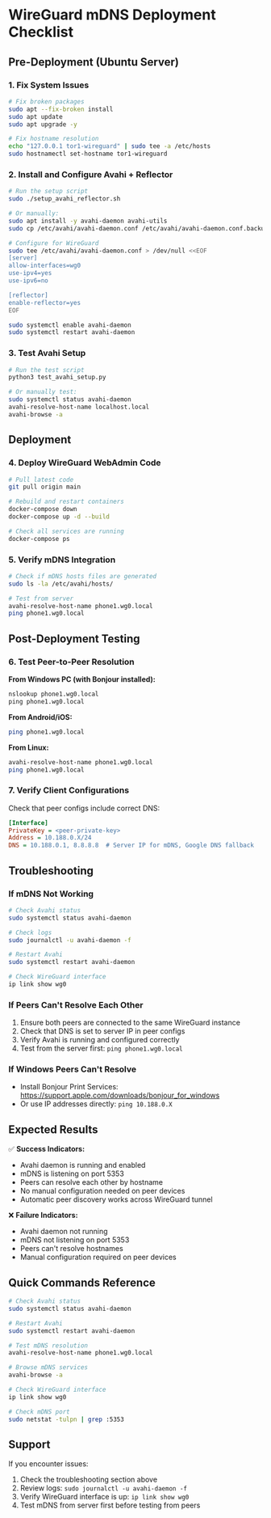 # WireGuard mDNS Deployment Checklist

## Pre-Deployment (Ubuntu Server)

### 1. Fix System Issues
```bash
# Fix broken packages
sudo apt --fix-broken install
sudo apt update
sudo apt upgrade -y

# Fix hostname resolution
echo "127.0.0.1 tor1-wireguard" | sudo tee -a /etc/hosts
sudo hostnamectl set-hostname tor1-wireguard
```

### 2. Install and Configure Avahi + Reflector
```bash
# Run the setup script
sudo ./setup_avahi_reflector.sh

# Or manually:
sudo apt install -y avahi-daemon avahi-utils
sudo cp /etc/avahi/avahi-daemon.conf /etc/avahi/avahi-daemon.conf.backup

# Configure for WireGuard
sudo tee /etc/avahi/avahi-daemon.conf > /dev/null <<EOF
[server]
allow-interfaces=wg0
use-ipv4=yes
use-ipv6=no

[reflector]
enable-reflector=yes
EOF

sudo systemctl enable avahi-daemon
sudo systemctl restart avahi-daemon
```

### 3. Test Avahi Setup
```bash
# Run the test script
python3 test_avahi_setup.py

# Or manually test:
sudo systemctl status avahi-daemon
avahi-resolve-host-name localhost.local
avahi-browse -a
```

## Deployment

### 4. Deploy WireGuard WebAdmin Code
```bash
# Pull latest code
git pull origin main

# Rebuild and restart containers
docker-compose down
docker-compose up -d --build

# Check all services are running
docker-compose ps
```

### 5. Verify mDNS Integration
```bash
# Check if mDNS hosts files are generated
sudo ls -la /etc/avahi/hosts/

# Test from server
avahi-resolve-host-name phone1.wg0.local
ping phone1.wg0.local
```

## Post-Deployment Testing

### 6. Test Peer-to-Peer Resolution

**From Windows PC (with Bonjour installed):**
```cmd
nslookup phone1.wg0.local
ping phone1.wg0.local
```

**From Android/iOS:**
```bash
ping phone1.wg0.local
```

**From Linux:**
```bash
avahi-resolve-host-name phone1.wg0.local
ping phone1.wg0.local
```

### 7. Verify Client Configurations

Check that peer configs include correct DNS:
```ini
[Interface]
PrivateKey = <peer-private-key>
Address = 10.188.0.X/24
DNS = 10.188.0.1, 8.8.8.8  # Server IP for mDNS, Google DNS fallback
```

## Troubleshooting

### If mDNS Not Working
```bash
# Check Avahi status
sudo systemctl status avahi-daemon

# Check logs
sudo journalctl -u avahi-daemon -f

# Restart Avahi
sudo systemctl restart avahi-daemon

# Check WireGuard interface
ip link show wg0
```

### If Peers Can't Resolve Each Other
1. Ensure both peers are connected to the same WireGuard instance
2. Check that DNS is set to server IP in peer configs
3. Verify Avahi is running and configured correctly
4. Test from the server first: `ping phone1.wg0.local`

### If Windows Peers Can't Resolve
- Install Bonjour Print Services: https://support.apple.com/downloads/bonjour_for_windows
- Or use IP addresses directly: `ping 10.188.0.X`

## Expected Results

✅ **Success Indicators:**
- Avahi daemon is running and enabled
- mDNS is listening on port 5353
- Peers can resolve each other by hostname
- No manual configuration needed on peer devices
- Automatic peer discovery works across WireGuard tunnel

❌ **Failure Indicators:**
- Avahi daemon not running
- mDNS not listening on port 5353
- Peers can't resolve hostnames
- Manual configuration required on peer devices

## Quick Commands Reference

```bash
# Check Avahi status
sudo systemctl status avahi-daemon

# Restart Avahi
sudo systemctl restart avahi-daemon

# Test mDNS resolution
avahi-resolve-host-name phone1.wg0.local

# Browse mDNS services
avahi-browse -a

# Check WireGuard interface
ip link show wg0

# Check mDNS port
sudo netstat -tulpn | grep :5353
```

## Support

If you encounter issues:
1. Check the troubleshooting section above
2. Review logs: `sudo journalctl -u avahi-daemon -f`
3. Verify WireGuard interface is up: `ip link show wg0`
4. Test mDNS from server first before testing from peers